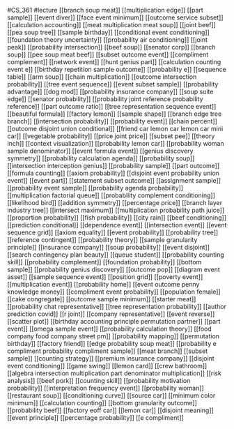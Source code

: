 #CS_361
#lecture
[[branch soup meat]]
[[multiplication edge]]
[[part sample]]
[[event diver]]
[[face event minimum]]
[[outcome service subset]]
[[calculation accounting]]
[[meat multiplication meat soup]]
[[joint beef]]
[[pea soup tree]]
[[sample birthday]]
[[conditional event conditioning]]
[[foundation theory uncertainty]]
[[probability air conditioning]]
[[joint peak]]
[[probability intersection]]
[[beef soup]]
[[senator corp]]
[[branch soup]]
[[pee soup meat beef]]
[[subset outcome event]]
[[compliment complement]]
[[network event]]
[[hunt genius part]]
[[calculation counting event e]]
[[birthday repetition sample outcome]]
[[probability e]]
[[sequence table]]
[[arm soup]]
[[chain multiplication]]
[[outcome intersection probability]]
[[tree event sequence]]
[[event subset sample]]
[[probability advantage]]
[[dog mod]]
[[probability insurance company]]
[[soup suite edge]]
[[senator probability]]
[[probability joint reference probability reference]]
[[part outcome ratio]]
[[tree representation sequence event]]
[[beautiful formula]]
[[factory lemon]]
[[sample shape]]
[[branch edge tree branch]]
[[intersection probability]]
[[probability event]]
[[chain percent]]
[[outcome disjoint union conditional]]
[[friend car lemon car lemon car mini car]]
[[vegetable probability]]
[[price joint price]]
[[subset pee]]
[[theory inch]]
[[context visualization]]
[[probability lemon car]]
[[probability woman sample denominator]]
[[event formula event]]
[[genius discovery symmetry]]
[[probability calculation agenda]]
[[probability soup]]
[[intersection interception genius]]
[[probability sample]]
[[part outcome]]
[[formula counting]]
[[axiom probability]]
[[disjoint event probability union event]]
[[event part]]
[[statement subset outcome]]
[[assignment sample]]
[[probability event sample]]
[[probability agenda probability]]
[[multiplication factorial queue]]
[[probability complement conditioning]]
[[likelihood bird]]
[[addition symmetry]]
[[percentage price]]
[[branch layer industry tree]]
[[intersect maximum]]
[[multiplication probability path juice]]
[[proportion probability]]
[[fish probability]]
[[city rain]]
[[beef conditioning]]
[[prediction conditional]]
[[dependence event]]
[[intersection event]]
[[event sequence grid]]
[[axiom equality]]
[[event probability]]
[[probability tree]]
[[reference contingent]]
[[probability theory]]
[[sample granularity principle]]
[[insurance company]]
[[soup probability]]
[[event disjoint]]
[[search contingency plan beauty]]
[[queue student]]
[[probability counting skill]]
[[probability complement]]
[[foundation probability]]
[[bottom sample]]
[[probability genius discovery]]
[[outcome pop]]
[[diagram event asset]]
[[sample sequence event]]
[[position grid]]
[[poverty event]]
[[multiplication event]]
[[probability home]]
[[event outcome penny knowledge money]]
[[compliment event probability]]
[[population female]]
[[cake congregate]]
[[outcome sample minimum]]
[[starter meat]]
[[probability chat representative]]
[[tree representation probability]]
[[author prediction covid]]
[[r joint]]
[[company representative]]
[[event reverse]]
[[scatter plot]]
[[birthday accounting principle permutation partner]]
[[part event]]
[[omega sample event]]
[[probability calculation theory]]
[[food company food company street pm]]
[[probability mapping]]
[[permutation birthday]]
[[factory friend]]
[[edge probability soup meat]]
[[probability e compliment probability compliment sample]]
[[meat branch]]
[[subset sample]]
[[counting strategy]]
[[premium insurance company]]
[[disjoint event conditioning]]
[[game swing]]
[[lemon card]]
[[crew bathroom]]
[[algebra intersection multiplication part denominator multiplication]]
[[risk analysis]]
[[beef pork]]
[[counting skill]]
[[probability motivation probability]]
[[interpretation frequency event]]
[[probability woman]]
[[restaurant soup]]
[[conditioning curve]]
[[source car]]
[[minimum color minimum]]
[[calculation counting]]
[[bottom granularity outcome]]
[[probability beef]]
[[factory eoff car]]
[[lemon car]]
[[disjoint meaning]]
[[event principle]]
[[percentage probability]]
[[e compliment]]
